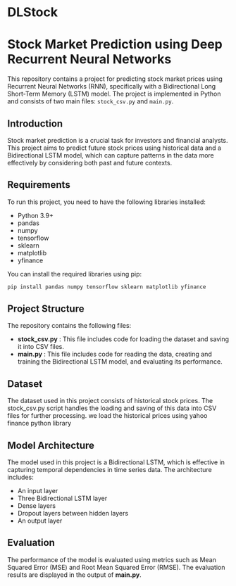 # DLStock
# Stock Market Prediction using Deep Recurrent Neural Networks


This repository contains a project for predicting stock market prices using Recurrent Neural Networks (RNN), specifically with a Bidirectional Long Short-Term Memory (LSTM) model. The project is implemented in Python and consists of two main files: `stock_csv.py` and `main.py`.


## Introduction

Stock market prediction is a crucial task for investors and financial analysts. This project aims to predict future stock prices using historical data and a Bidirectional LSTM model, which can capture patterns in the data more effectively by considering both past and future contexts.

## Requirements

To run this project, you need to have the following libraries installed:

- Python 3.9+
- pandas
- numpy
- tensorflow
- sklearn
- matplotlib
- yfinance

You can install the required libraries using pip:
```bash
pip install pandas numpy tensorflow sklearn matplotlib yfinance
```

## Project Structure
The repository contains the following files:

* **stock_csv.py** : This file includes code for loading the dataset and saving it into CSV files.
* **main.py** : This file includes code for reading the data, creating and training the Bidirectional LSTM model, and evaluating its performance.

## Dataset
The dataset used in this project consists of historical stock prices. The stock_csv.py script handles the loading and saving of this data into CSV files for further processing.
we load the historical prices using yahoo finance python library

## Model Architecture
The model used in this project is a Bidirectional LSTM, which is effective in capturing temporal dependencies in time series data. The architecture includes:

* An input layer
* Three Bidirectional LSTM layer
* Dense layers
* Dropout layers between hidden layers
* An output layer

  
## Evaluation
The performance of the model is evaluated using metrics such as Mean Squared Error (MSE) and Root Mean Squared Error (RMSE). The evaluation results are displayed in the output of **main.py**.
